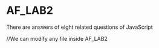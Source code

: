 # AF_LAB2
There are answers of eight related questions of JavaScript

//We can modify any file inside AF_LAB2
